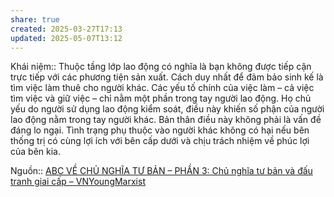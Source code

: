 ```yaml
---
share: true
created: 2025-03-27T17:13
updated: 2025-05-07T13:12
---
```

Khái niệm:: 
Thuộc tầng lớp lao động có nghĩa là bạn không được tiếp cận trực tiếp với các phương tiện sản xuất. Cách duy nhất để đảm bảo sinh kế là tìm việc làm thuê cho người khác. Các yếu tố chính của việc làm – cả việc tìm việc và giữ việc – chỉ nằm một phần trong tay người lao động. Họ chủ yếu do người sử dụng lao động kiểm soát, điều này khiến số phận của người lao động nằm trong tay người khác. Bản thân điều này không phải là vấn đề đáng lo ngại. Tình trạng phụ thuộc vào người khác không có hại nếu bên thống trị có cùng lợi ích với bên cấp dưới và chịu trách nhiệm về phúc lợi của bên kia.

Nguồn:: [ABC VỀ CHỦ NGHĨA TƯ BẢN – PHẦN 3: Chủ nghĩa tư bản và đấu tranh giai cấp – VNYoungMarxist](https://vnmarxist.com/post-2145.html)